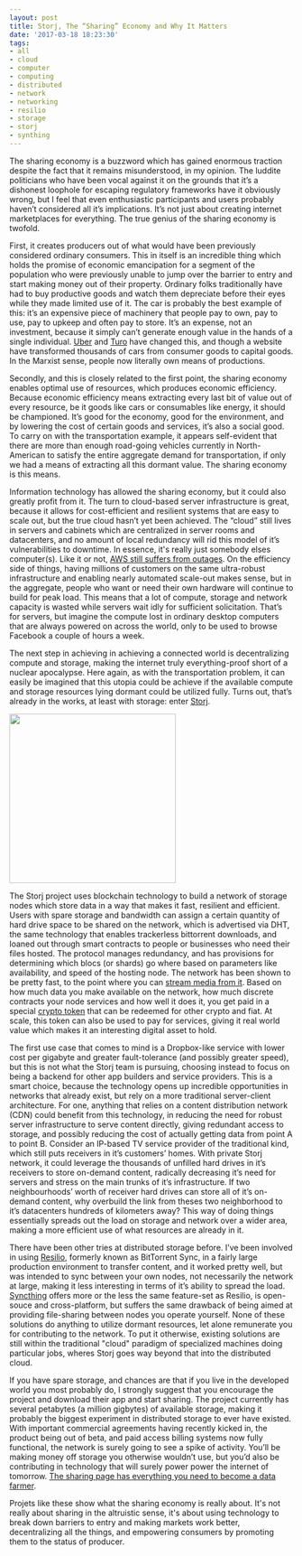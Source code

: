 ```yaml
---
layout: post
title: Storj, The “Sharing” Economy and Why It Matters
date: '2017-03-18 18:23:30'
tags:
- all
- cloud
- computer
- computing
- distributed
- network
- networking
- resilio
- storage
- storj
- synthing
---
```


The sharing economy is a buzzword which has gained enormous traction despite the fact that it remains misunderstood, in my opinion. The luddite politicians who have been vocal against it on the grounds that it’s a dishonest loophole for escaping regulatory frameworks have it obviously wrong, but I feel that even enthusiastic participants and users probably haven’t considered all it’s implications. It’s not just about creating internet marketplaces for everything. The true genius of the sharing economy is twofold.

First, it creates producers out of what would have been previously considered ordinary consumers. This in itself is an incredible thing which holds the promise of economic emancipation for a segment of the population who were previously unable to jump over the barrier to entry and start making money out of their property. Ordinary folks traditionally have had to buy productive goods and watch them depreciate before their eyes while they made limited use of it. The car is probably the best example of this: it’s an expensive piece of machinery that people pay to own, pay to use, pay to upkeep and often pay to store. It’s an expense, not an investment, because it simply can’t generate enough value in the hands of a single individual. <a href="https://www.uber.com/invite/maximer1">Uber</a> and <a href="https://turo.com/referral?code=2412490rc875B">Turo</a> have changed this, and though a website have transformed thousands of cars from consumer goods to capital goods. In the Marxist sense, people now literally own means of productions.

Secondly, and this is closely related to the first point, the sharing economy enables optimal use of resources, which produces economic efficiency. Because economic efficiency means extracting every last bit of value out of every resource, be it goods like cars or consumables like energy, it should be championed. It’s good for the economy, good for the environment, and by lowering the cost of certain goods and services, it’s also a social good. To carry on with the transportation example, it appears self-evident that there are more than enough road-going vehicles currently in North-American to satisfy the entire aggregate demand for transportation, if only we had a means of extracting all this dormant value. The sharing economy is this means.

Information technology has allowed the sharing economy, but it could also greatly profit from it. The turn to cloud-based server infrastructure is great, because it allows for cost-efficient and resilient systems that are easy to scale out, but the true cloud hasn’t yet been achieved. The “cloud” still lives in servers and cabinets which are centralized in server rooms and datacenters, and no amount of local redundancy will rid this model of it’s vulnerabilities to downtime. In essence, it's really just somebody elses computer(s). Like it or not, <a href="https://techcrunch.com/2017/02/28/amazon-aws-s3-outage-is-breaking-things-for-a-lot-of-websites-and-apps/">AWS still suffers from outages</a>. On the efficiency side of things, having millions of customers on the same ultra-robust infrastructure and enabling nearly automated scale-out makes sense, but in the aggregate, people who want or need their own hardware will continue to build for peak load. This means that a lot of compute, storage and network capacity is wasted while servers wait idly for sufficient solicitation. That’s for servers, but imagine the compute lost in ordinary desktop computers that are always powered on across the world, only to be used to browse Facebook a couple of hours a week.

The next step in achieving in achieving a connected world is decentralizing compute and storage, making the internet truly everything-proof short of a nuclear apocalypse. Here again, as with the transportation problem, it can easily be imagined that this utopia could be achieve if the available compute and storage resources lying dormant could be utilized fully. Turns out, that’s already in the works, at least with storage: enter <a href="https://app.storj.io/#/signup?referralLink=peep-tasty-554">Storj</a>.

<a href="https://maximerousseau.files.wordpress.com/2017/03/storj_io-logo.png"><img class="aligncenter size-medium wp-image-1186" src="https://maximerousseau.files.wordpress.com/2017/03/storj_io-logo.png?w=295" alt="" width="295" height="300" /></a>

The Storj project uses blockchain technology to build a network of storage nodes which store data in a way that makes it fast, resilient and efficient. Users with spare storage and bandwidth can assign a certain quantity of hard drive space to be shared on the network, which is advertised via DHT, the same technology that enables trackerless bittorrent downloads, and loaned out through smart contracts to people or businesses who need their files hosted. The protocol manages redundancy, and has provisions for determining which blocs (or shards) go where based on parameters like availability, and speed of the hosting node. The network has been shown to be pretty fast, to the point where you can <a href="https://vimeo.com/154743500">stream media from it</a>. Based on how much data you make available on the network, how much discrete contracts your node services and how well it does it, you get paid in a special <a href="https://poloniex.com/exchange#BTC_SJCX">crypto token</a> that can be redeemed for other crypto and fiat. At scale, this token can also be used to pay for services, giving it real world value which makes it an interesting digital asset to hold.

The first use case that comes to mind is a Dropbox-like service with lower cost per gigabyte and greater fault-tolerance (and possibly greater speed), but this is not what the Storj team is pursuing, choosing instead to focus on being a backend for other app builders and service providers. This is a smart choice, because the technology opens up incredible opportunities in networks that already exist, but rely on a more traditional server-client architecture. For one, anything that relies on a content distribution network (CDN) could benefit from this technology, in reducing the need for robust server infrastructure to serve content directly, giving redundant access to storage, and possibly reducing the cost of actually getting data from point A to point B. Consider an IP-based TV service provider of the traditional kind, which still puts receivers in it’s customers’ homes. With private Storj network, it could leverage the thousands of unfilled hard drives in it’s receivers to store on-demand content, radically decreasing it’s need for servers and stress on the main trunks of it’s infrastructure. If two neighbourhoods’ worth of receiver hard drives can store all of it’s on-demand content, why overbuild the link from theses two neighborhood to it’s datacenters hundreds of kilometers away? This way of doing things essentially spreads out the load on storage and network over a wider area, making a more efficient use of what resources are already in it.

There have been other tries at distributed storage before. I’ve been involved in using <a href="https://www.resilio.com">Resilio</a>, formerly known as BitTorrent Sync, in a fairly large production environment to transfer content, and it worked pretty well, but was intended to sync between your own nodes, not necessarily the network at large, making it less interesting in terms of it’s ability to spread the load. <a href="https://syncthing.net">Syncthing</a> offers more or the less the same feature-set as Resilio, is open-souce and cross-platform, but suffers the same drawback of being aimed at providing file-sharing between nodes you operate yourself. None of these solutions do anything to utilize dormant resources, let alone remunerate you for contributing to the network. To put it otherwise, existing solutions are still within the traditional "cloud" paradigm of specialized machines doing particular jobs, wheres Storj goes way beyond that into the distributed cloud.

If you have spare storage, and chances are that if you live in the developed world you most probably do, I strongly suggest that you encourage the project and download their app and start sharing. The project currently has several petabytes (a million gigbytes) of available storage, making it probably the biggest experiment in distributed storage to ever have existed. With important commercial agreements having recently kicked in, the product being out of beta, and paid access billing systems now fully functional, the network is surely going to see a spike of activity. You’ll be making money off storage you otherwise wouldn’t use, but you’d also be contributing in technology that will surely power power the internet of tomorrow. <a href="https://storj.io/share.html">The sharing page has everything you need to become a data farmer</a>.

Projets like these show what the sharing economy is really about. It's not really about sharing in the altruistic sense, it's about using technology to break down barriers to entry and making markets work better, decentralizing all the things, and empowering consumers by promoting them to the status of producer.